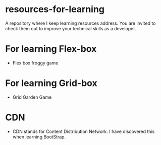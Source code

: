 # resources-for-learning
A repository where I keep learning resources address. You are invited to check them out to improve your technical skills as a developer.
# For learning Flex-box
- <a href = "https://appbrewery.github.io/flexboxfroggy/" style="text-decoration:none;"> Flex box froggy game </a>

# For learning Grid-box
- <a href = "https://appbrewery.github.io/gridgarden/" style="text-decoration:none;"> Grid Garden Game </a>

# CDN
- CDN stands for Content Distribution Network. I have discovered this when learning BootStrap.
